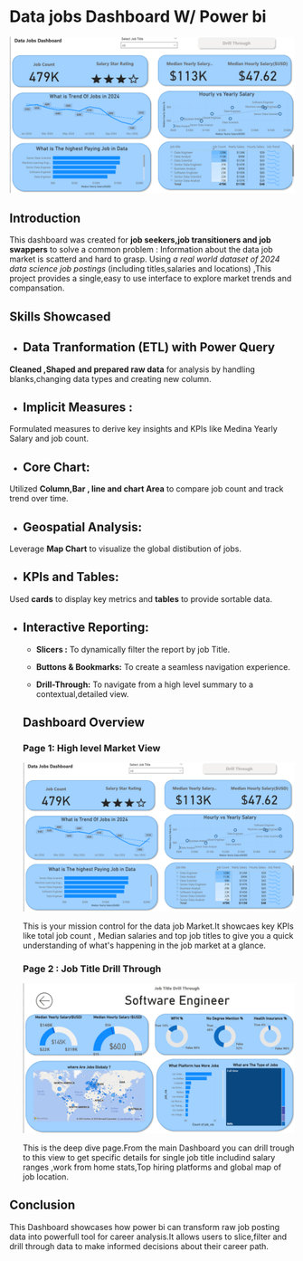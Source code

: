 # Data jobs Dashboard W/ Power bi

![Dash1](/images/Dash1.png/)

## Introduction

This dashboard was created for **job seekers,job transitioners and job swappers**  to solve a common problem : Information about the data job market is scatterd and hard to grasp. Using *a real world dataset of 2024 data science job postings* (including titles,salaries and locations) ,This project provides a single,easy to use interface to explore market trends and compansation.

## Skills Showcased 

- ## Data Tranformation (ETL) with Power Query 

**Cleaned ,Shaped and prepared raw data** for analysis by handling blanks,changing data types and creating new column.

-  ## Implicit Measures :
Formulated measures to derive key insights and KPIs like Medina Yearly Salary and job count.

- ## Core Chart: 
Utilized **Column,Bar , line and chart Area** to compare job count and track trend over time.

- ## Geospatial Analysis:
Leverage **Map Chart** to visualize the global distibution of jobs.

- ## KPIs and Tables:
Used **cards** to display key metrics and **tables** to provide sortable data.

- ## Interactive Reporting:

  - **Slicers :** To dynamically filter the report by job Title.

  - **Buttons & Bookmarks:** To create a seamless navigation experience.

  - **Drill-Through:** To navigate from a high level summary to a contextual,detailed view.

  ## Dashboard Overview 
  ### Page 1: High level Market View 

  ![Dash1](/images/Dash1.png/)

  This is your mission control for the data job Market.It showcaes key KPIs like total job count , Median salaries and top job titles to give you a quick understanding of what's happening in the job market at a glance.

  ### Page 2 : Job Title Drill Through 

   ![Dash1](/images/Dash2.png)

   This is the deep dive page.From the main Dashboard you can drill trough to this view to get specific details for single job title includind salary ranges ,work from home stats,Top hiring platforms and global map of job location.

## Conclusion 

This Dashboard showcases how power bi can transform raw job posting data into powerfull tool for career analysis.It allows users to slice,filter and drill through data to make informed decisions about their career path.  



